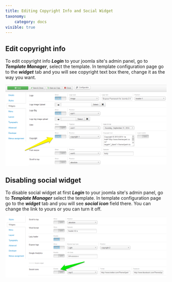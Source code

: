 ```yaml
---
title: Editing Copyright Info and Social Widget
taxonomy:
    category: docs
visible: true
---
```


## Edit copyright info
To edit copyright info *__Login__* to your joomla site's admin panel, go to *__Template Manager__*, select the template. In template configuration page go to the *__widget__* tab and you will see copyright text box there, change it as the way you want.

![Copyright Info](copyright.png)

## Disabling social widget
To disable social widget at first *__Login__* to your joomla site's admin panel, go to *__Template Manager__* select the template. In template configuration page go to the *__widget__* tab and you will see *__social icon__* field there. You can change the link to yours or you can turn it off.

![Social Widget](social-widget.png)